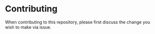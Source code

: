 # Contributing

When contributing to this repository, please first discuss the change you wish to make via issue.
